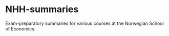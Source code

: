 # NHH-summaries
Exam-preparatory summaries for various courses at the Norwegian School of Economics.
